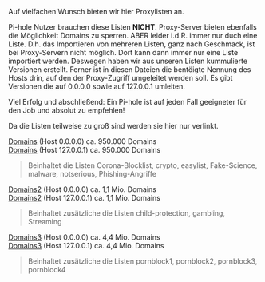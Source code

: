 Auf vielfachen Wunsch bieten wir hier Proxylisten an.

Pi-hole Nutzer brauchen diese Listen <b>NICHT</b>. Proxy-Server bieten ebenfalls die Möglichkeit Domains zu sperren. ABER leider i.d.R. immer nur duch eine Liste. D.h. das Importieren von mehreren Listen, ganz nach Geschmack, ist bei Proxy-Servern nicht möglich. Dort kann dann immer nur eine Liste importiert werden. Deswegen haben wir aus unseren Listen kummulierte Versionen erstellt. Ferner ist in diesen Dateien die bentöigte Nennung des Hosts drin, auf den der Proxy-Zugriff umgeleitet werden soll. Es gibt Versionen die auf 0.0.0.0 sowie auf 127.0.0.1 umleiten.

Viel Erfolg und abschließend: Ein Pi-hole ist auf jeden Fall geeigneter für den Job und absolut zu empfehlen!

Da die Listen teilweise zu groß sind werden sie hier nur verlinkt.

<a href="http://sempervideo.de/proxylisten/domains0.zip">Domains</a> (Host 0.0.0.0) ca. 950.000 Domains<br>
<a href="http://sempervideo.de/proxylisten/domains127.zip">Domains</a> (Host 127.0.0.1) ca. 950.000 Domains<br>
<blockquote>Beinhaltet die Listen Corona-Blocklist, crypto, easylist, Fake-Science, malware, notserious, Phishing-Angriffe
</blockquote>


<a href="http://sempervideo.de/proxylisten/domains20.zip">Domains2</a> (Host 0.0.0.0) ca. 1,1 Mio. Domains<br>
<a href="http://sempervideo.de/proxylisten/domains2127.zip">Domains2</a> (Host 127.0.0.1) ca. 1,1 Mio. Domains<br>
<blockquote>Beinhaltet zusätzliche die Listen child-protection, gambling, Streaming
</blockquote>

<a href="http://sempervideo.de/proxylisten/domains30.zip">Domains3</a> (Host 0.0.0.0) ca. 4,4 Mio. Domains<br>
<a href="http://sempervideo.de/proxylisten/domains3127.zip">Domains3</a> (Host 127.0.0.1) ca. 4,4 Mio. Domains<br>
<blockquote>Beinhaltet zusätzliche die Listen pornblock1, pornblock2, pornblock3, pornblock4
</blockquote>
